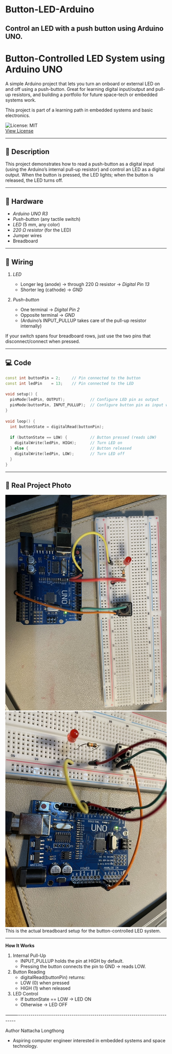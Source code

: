 # Button-LED-Arduino
Control an LED with a push button using Arduino UNO.
------------------------------------------------------

# Button-Controlled LED System using Arduino UNO

A simple Arduino project that lets you turn an onboard or external LED on and off using a push-button. Great for learning digital input/output and pull-up resistors, and building a portfolio for future space-tech or embedded systems work.
 
This project is part of a learning path in embedded systems and basic electronics.

![License: MIT](https://img.shields.io/badge/License-MIT-blue.svg)  
[View License](./LICENSE)

--------------------------------------------------------

## 📖 Description

This project demonstrates how to read a push-button as a digital input (using the Arduino’s internal pull-up resistor) and control an LED as a digital output. When the button is pressed, the LED lights; when the button is released, the LED turns off.

------------------------------------------------------

## 🔧 Hardware

- *Arduino UNO R3*  
- *Push-button* (any tactile switch)  
- *LED* (5 mm, any color)  
- *220 Ω resistor* (for the LED)  
- Jumper wires  
- Breadboard  

----------------------------------------------------

## 📐 Wiring

1. *LED*  
   - Longer leg (anode) → through 220 Ω resistor → *Digital Pin 13*  
   - Shorter leg (cathode) → *GND*  

2. *Push-button*  
   - One terminal → *Digital Pin 2*  
   - Opposite terminal → *GND*  
   - (Arduino’s INPUT_PULLUP takes care of the pull-up resistor internally)

If your switch spans four breadboard rows, just use the two pins that disconnect/connect when pressed.


---------------------------------------------------

## 💻 Code

```cpp
const int buttonPin = 2;     // Pin connected to the button
const int ledPin    = 13;    // Pin connected to the LED

void setup() {
  pinMode(ledPin, OUTPUT);           // Configure LED pin as output
  pinMode(buttonPin, INPUT_PULLUP);  // Configure button pin as input with internal pull-up
}

void loop() {
  int buttonState = digitalRead(buttonPin);

  if (buttonState == LOW) {          // Button pressed (reads LOW)
    digitalWrite(ledPin, HIGH);      // Turn LED on
  } else {                           // Button released
    digitalWrite(ledPin, LOW);       // Turn LED off
  }
}
```
------------------------------------------------------------------------------
## 📸 Real Project Photo

![Button LED Project](LED2.1.jpg)
![Button LED Project](LED2.2.jpg)
This is the actual breadboard setup for the button-controlled LED system.

-------------------------------------------------------------------------------
**How It Works**
1. Internal Pull-Up
	- INPUT_PULLUP holds the pin at HIGH by default.
	- Pressing the button connects the pin to GND → reads LOW.
2. Button Reading
	- digitalRead(buttonPin) returns:
	- LOW (0) when pressed
	- HIGH (1) when released
3. LED Control
	- If buttonState == LOW → LED ON
	- Otherwise → LED OFF

⸻-----------------------------------------------------------------------------

Author
	Nattacha Longthong 
- Aspiring computer engineer interested in embedded systems and space technology.
